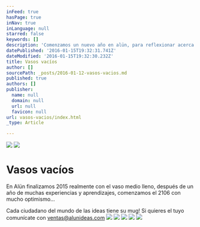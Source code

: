 ```yaml
---
inFeed: true
hasPage: true
inNav: true
inLanguage: null
starred: false
keywords: []
description: 'Comenzamos un nuevo año en alün, para reflexionar acerca de lo que el 2105 ha sido para el equipo desarrollamos una serie de mugs conmemorativos, para que cada uno recuerde y se alimente de las experiencias y aprendizajes  '
datePublished: '2016-01-15T19:32:31.741Z'
dateModified: '2016-01-15T19:32:30.232Z'
title: Vasos vacíos
author: []
sourcePath: _posts/2016-01-12-vasos-vacios.md
published: true
authors: []
publisher:
  name: null
  domain: null
  url: null
  favicon: null
url: vasos-vacios/index.html
_type: Article

---
```

![](https://s3-us-west-2.amazonaws.com/the-grid-img/p/e7eeb52054e0f6f30eecfdf58e003c50a0f39d63.jpg)
![](https://s3-us-west-2.amazonaws.com/the-grid-img/p/c33061966c2366f32b6a2b7ac51bb7c473cb4834.jpg)

# Vasos vacíos

En Alün finalizamos 2015 realmente con el vaso medio lleno, después de un año de muchas experiencias y aprendizajes, comenzamos el 2106 con mucho optimismo...

Cada ciudadano del mundo de las ideas tiene su mug! Si quieres el tuyo comunícate con ventas@alunideas.com
![](https://s3-us-west-2.amazonaws.com/the-grid-img/p/d4482c5c4d12234a5596e42105da59cd05c22432.jpg)
![](https://the-grid-user-content.s3-us-west-2.amazonaws.com/0a959982-ed73-4af7-8565-8148a0b50a3f.jpg)
![](https://the-grid-user-content.s3-us-west-2.amazonaws.com/af5cd1c2-fa6b-41ba-95bc-3b26937689c4.jpg)
![](https://the-grid-user-content.s3-us-west-2.amazonaws.com/ce479e49-1518-443b-b11c-16d0e76bcf24.jpg)
![](https://the-grid-user-content.s3-us-west-2.amazonaws.com/df29cba1-9c4d-47e2-b17c-026db1ef7906.jpg)